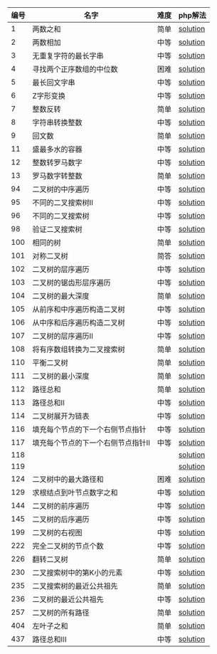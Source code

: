 |编号   | 名字                | 难度               | php解法         |
|-------|-------------------|--------------------|-----------------|
|1|两数之和|简单|[solution](https://github.com/diplomat-zero/interview/blob/main/leetcode/question1.md)|
|2|两数相加|中等|[solution](https://github.com/diplomat-zero/interview/blob/main/leetcode/question2.md)|
|3|无重复字符的最长字串|中等|[solution](https://github.com/diplomat-zero/interview/blob/main/leetcode/question3.md)|
|4|寻找两个正序数组的中位数|困难|[solution](https://github.com/diplomat-zero/interview/blob/main/leetcode/question4.md)|
|5|最长回文字串|中等|[solution](https://github.com/diplomat-zero/interview/blob/main/leetcode/question5.md)|
|6|Z字形变换|中等|[solution](https://github.com/diplomat-zero/interview/blob/main/leetcode/question6.md)|
|7|整数反转|简单|[solution](https://github.com/diplomat-zero/interview/blob/main/leetcode/question7.md)|
|8|字符串转换整数|中等|[solution](https://github.com/diplomat-zero/interview/blob/main/leetcode/question8.md)|
|9|回文数|简单|[solution](https://github.com/diplomat-zero/interview/blob/main/leetcode/question9.md)|
|11|盛最多水的容器|中等|[solution](https://github.com/diplomat-zero/interview/blob/main/leetcode/question11.md)|
|12|整数转罗马数字|中等|[solution](https://github.com/diplomat-zero/interview/blob/main/leetcode/question12.md)|
|13|罗马数字转整数|简单|[solution](https://github.com/diplomat-zero/interview/blob/main/leetcode/question13.md)|
|94|二叉树的中序遍历|中等|[solution](https://github.com/diplomat-zero/interview/blob/main/leetcode/question94.md)|
|95|不同的二叉搜索树Ⅱ|中等|[solution](https://github.com/diplomat-zero/interview/blob/main/leetcode/question95.md)|
|96|不同的二叉搜索树|中等|[solution]()|
|98|验证二叉搜索树|中等|[solution](https://github.com/diplomat-zero/interview/blob/main/leetcode/question98.md)|
|100|相同的树|简单|[solution](https://github.com/diplomat-zero/interview/blob/main/leetcode/question100.md)|
|101|对称二叉树|简答|[solution](https://github.com/diplomat-zero/interview/blob/main/leetcode/question101.md)|
|102|二叉树的层序遍历|中等|[solution](https://github.com/diplomat-zero/interview/blob/main/leetcode/question102.md)|
|103|二叉树的锯齿形层序遍历|中等|[solution](https://github.com/diplomat-zero/interview/blob/main/leetcode/question103.md)|
|104|二叉树的最大深度|简单|[solution](https://github.com/diplomat-zero/interview/blob/main/leetcode/question104.md)|
|105|从前序和中序遍历构造二叉树|中等|[solution](https://github.com/diplomat-zero/interview/blob/main/leetcode/question105.md)|
|106|从中序和后序遍历构造二叉树|中等|[solution](https://github.com/diplomat-zero/interview/blob/main/leetcode/question106.md)|
|107|二叉树的层序遍历Ⅱ|中等|[solution](https://github.com/diplomat-zero/interview/blob/main/leetcode/question107.md)|
|108|将有序数组转换为二叉搜索树|简单|[solution](https://github.com/diplomat-zero/interview/blob/main/leetcode/question108.md)|
|110|平衡二叉树|简单|[solution](https://github.com/diplomat-zero/interview/blob/main/leetcode/question110.md)|
|111|二叉树的最小深度|简单|[solution](https://github.com/diplomat-zero/interview/blob/main/leetcode/question111.md)|
|112|路径总和|简单|[solution](https://github.com/diplomat-zero/interview/blob/main/leetcode/question112.md)|
|113|路径总和Ⅱ|中等|[solution](https://github.com/diplomat-zero/interview/blob/main/leetcode/question113.md)|
|114|二叉树展开为链表|中等|[solution](https://github.com/diplomat-zero/interview/blob/main/leetcode/question114.md)|
|116|填充每个节点的下一个右侧节点指针|中等|[solution](https://github.com/diplomat-zero/interview/blob/main/leetcode/question116.md)|
|117|填充每个节点的下一个右侧节点指针Ⅱ|中等|[solution](https://github.com/diplomat-zero/interview/blob/main/leetcode/question117.md)|
|118|||[solution](https://github.com/diplomat-zero/interview/blob/main/leetcode/question118.md)|
|119|||[solution](https://github.com/diplomat-zero/interview/blob/main/leetcode/question119.md)|
|124|二叉树中的最大路径和|困难|[solution](https://github.com/diplomat-zero/interview/blob/main/leetcode/question124.md)|
|129|求根结点到叶节点数字之和|中等|[solution](https://github.com/diplomat-zero/interview/blob/main/leetcode/question129.md)|
|144|二叉树的前序遍历|中等|[solution](https://github.com/diplomat-zero/interview/blob/main/leetcode/question144.md)|
|145|二叉树的后序遍历|中等|[solution](https://github.com/diplomat-zero/interview/blob/main/leetcode/question145.md)|
|199|二叉树的右视图|中等|[solution](https://github.com/diplomat-zero/interview/blob/main/leetcode/question199.md)|
|222|完全二叉树的节点个数|中等|[solution](https://github.com/diplomat-zero/interview/blob/main/leetcode/question222.md)|
|226|翻转二叉树|简单|[solution](https://github.com/diplomat-zero/interview/blob/main/leetcode/question226.md)|
|230|二叉搜索树中的第K小的元素|中等|[solution](https://github.com/diplomat-zero/interview/blob/main/leetcode/question230.md)|
|235|二叉搜索树的最近公共祖先|简单|[solution](https://github.com/diplomat-zero/interview/blob/main/leetcode/question235.md)|
|236|二叉树的最近公共祖先|中等|[solution](https://github.com/diplomat-zero/interview/blob/main/leetcode/question236.md)|
|257|二叉树的所有路径|简单|[solution](https://github.com/diplomat-zero/interview/blob/main/leetcode/question257.md)|
|404|左叶子之和|简单|[solution](https://github.com/diplomat-zero/interview/blob/main/leetcode/question404.md)|
|437|路径总和Ⅲ|中等|[solution](https://github.com/diplomat-zero/interview/blob/main/leetcode/question437.md)|